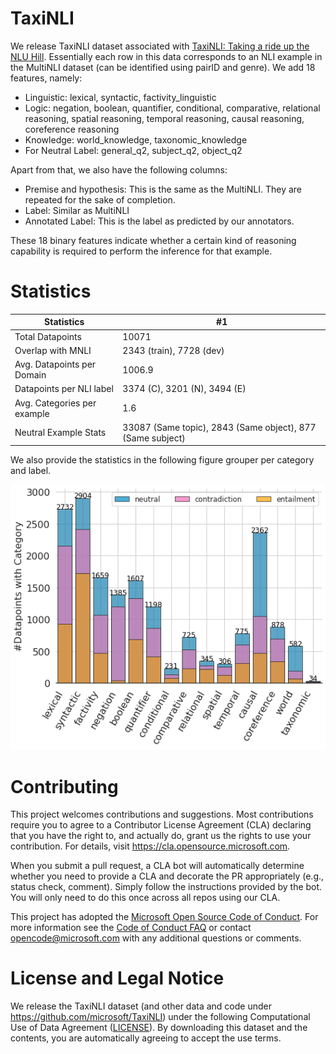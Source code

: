 # TaxiNLI

We release TaxiNLI dataset associated with [TaxiNLI: Taking a ride up the NLU Hill](https://arxiv.org/abs/2009.14505). Essentially each row in this data corresponds to an NLI example in the MultiNLI dataset (can be identified using pairID and genre). We add 18 features, namely:
- Linguistic: lexical, syntactic, factivity_linguistic
- Logic: negation, boolean, quantifier, conditional, comparative, relational reasoning, spatial reasoning, temporal reasoning, causal reasoning, coreference reasoning
- Knowledge: world_knowledge, taxonomic_knowledge
- For Neutral Label: general_q2, subject_q2, object_q2

Apart from that, we also have the following columns:
- Premise and hypothesis: This is the same as the MultiNLI. They are repeated for the sake of completion.
- Label: Similar as MultiNLI
- Annotated Label: This is the label as predicted by our annotators.

These 18 binary features indicate whether a certain kind of reasoning capability is required to perform the inference for that example. 

# Statistics

Statistics | #1 |
--- | --- |
Total Datapoints | 10071 | 
Overlap with MNLI | 2343 (train), 7728 (dev) | 
Avg. Datapoints per Domain | 1006.9 | 
Datapoints per NLI label | 3374 (C), 3201 (N), 3494 (E) | 
Avg. Categories per example | 1.6 |
Neutral Example Stats | 33087 (Same topic), 2843 (Same object), 877 (Same subject)|


We also provide the statistics in the following figure grouper per category and label. 

![Alt text](category_plot_split.png?raw=true "Statistics of TaxiNLI Dataset")

# Contributing

This project welcomes contributions and suggestions.  Most contributions require you to agree to a
Contributor License Agreement (CLA) declaring that you have the right to, and actually do, grant us
the rights to use your contribution. For details, visit https://cla.opensource.microsoft.com.

When you submit a pull request, a CLA bot will automatically determine whether you need to provide
a CLA and decorate the PR appropriately (e.g., status check, comment). Simply follow the instructions
provided by the bot. You will only need to do this once across all repos using our CLA.

This project has adopted the [Microsoft Open Source Code of Conduct](https://opensource.microsoft.com/codeofconduct/).
For more information see the [Code of Conduct FAQ](https://opensource.microsoft.com/codeofconduct/faq/) or
contact [opencode@microsoft.com](mailto:opencode@microsoft.com) with any additional questions or comments.

# License and Legal Notice

We release the TaxiNLI dataset (and other data and code under https://github.com/microsoft/TaxiNLI) under the following Computational Use of Data Agreement ([LICENSE](https://github.com/microsoft/TaxiNLI/LICENSE)). By downloading this dataset and the contents, you are automatically agreeing to accept the use terms. 
